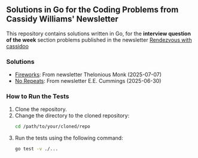 ## Solutions in Go for the Coding Problems from Cassidy Williams' Newsletter

This repository contains solutions written in Go, for the **interview question of the week** section problems published in the newsletter [Rendezvous with cassidoo](https://cassidoo.co/newsletter/)

### Solutions

- [Fireworks](fireworks/README.md): From newsletter Thelonious Monk (2025-07-07)
- [No Repeats](norepeats/README.md): From newsletter E.E. Cummings (2025-06-30)

### How to Run the Tests

1. Clone the repository.
2. Change the directory to the cloned repository:
   ```bash
   cd /path/to/your/cloned/repo
   ```
3. Run the tests using the following command:
   ```bash
   go test -v ./...
   ```
